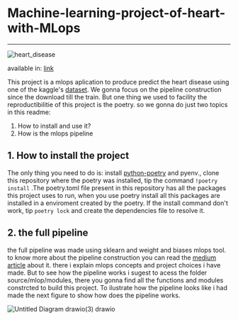 # Machine-learning-project-of-heart-with-MLops
---

![heart_disease](https://user-images.githubusercontent.com/30417399/172022607-21d36c61-786e-441d-a4e0-87512f032800.png)

available in: [link](https://www.alibabacloud.com/blog/predicting-heart-diseases-with-machine-learning_218458)

This project is a mlops aplication to produce predict the heart disease using one of the kaggle's [dataset](https://www.kaggle.com/datasets/kamilpytlak/personal-key-indicators-of-heart-disease?select=heart_2020_cleaned.csv). We gonna focus on the pipeline construction since the download till the train. But one thing we used to facility the reproductibilitie of this project is the poetry. so we gonna do just two topics in this readme: 
1. How to install and use it?
2. How is the mlops pipeline

## 1. How to install the project
The only thing you need to do is: install [python-poetry](https://python-poetry.org/) and pyenv., clone this repository where the poetry was installed, 
tip the command 
```!poetry install```
.The poetry.toml file present in this repository has all the packages this project uses to run, when you use poetry install all this packages are installed in a enviroment created by the poetry. If the install command don't work, tip ```poetry lock``` and create the dependencies file to resolve it.

## 2. the full pipeline 
the full pipeline was made using sklearn and weight and biases mlops tool. to know more about the pipeline construction you can read the [medium article](https://medium.com/@diego25rn/reproductible-mlops-pipeline-just-like-a-poetry-72223ea2954b) about it. there i explain mlops concepts and project choices i have made. But to see how the pipeline works i sugest to acess the folder source/mlop/modules, there you gonna find all the functions and modules constrcted to build this project. To ilustrate how the pipeline looks like i had made the next figure to show how does the pipeline works.

![Untitled Diagram drawio(3) drawio](https://user-images.githubusercontent.com/30417399/172023364-540c4ab8-cb64-4d9e-9cd9-4d8a75ab1eb6.png)
